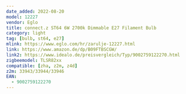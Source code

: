 ```yaml
---
date_added: 2022-08-20
model: 12227
vendor: Eglo
title: connect.z ST64 6W 2700k Dimmable E27 Filament Bulb
category: light
tag: [bulb, st64, e27]
mlink: https://www.eglo.com/hr/zarulje-12227.html
link: https://www.amazon.de/dp/B09FTBSCGW/
link2: https://www.idealo.de/preisvergleich/Typ/9002759122270.html
zigbeemodel: TLSR82xx
compatible: [zha, z2m, z4d]
z2m: 33943/33944/33946
EAN: 
  - 9002759122270
---
```

